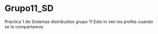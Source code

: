 # Grupo11_SD
Practica 1 de Sistemas distribuidos grupo 11
Esto lo ven los profes cuando se lo compartamos
